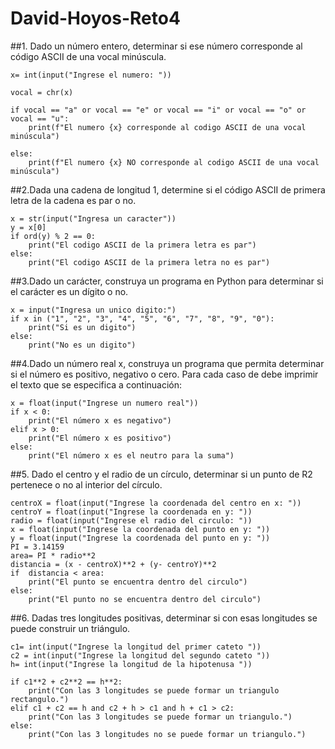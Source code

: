 # David-Hoyos-Reto4
##1. Dado un número entero, determinar si ese número corresponde al código ASCII de una vocal minúscula.
```
x= int(input("Ingrese el numero: "))

vocal = chr(x)

if vocal == "a" or vocal == "e" or vocal == "i" or vocal == "o" or vocal == "u":
    print(f"El numero {x} corresponde al codigo ASCII de una vocal minúscula")

else:
    print(f"El numero {x} NO corresponde al codigo ASCII de una vocal minúscula")
```

##2.Dada una cadena de longitud 1, determine si el código ASCII de primera letra de la cadena es par o no.
```
x = str(input("Ingresa un caracter"))
y = x[0]
if ord(y) % 2 == 0:
    print("El codigo ASCII de la primera letra es par")
else: 
    print("El codigo ASCII de la primera letra no es par")
```

##3.Dado un carácter, construya un programa en Python para determinar si el carácter es un dígito o no.
```
x = input("Ingresa un unico digito:")
if x in ("1", "2", "3", "4", "5", "6", "7", "8", "9", "0"):
    print("Si es un digito")
else: 
    print("No es un digito")
```

##4.Dado un número real x, construya un programa que permita determinar si el número es positivo, negativo o cero. Para cada caso de debe imprimir el texto que se especifica a continuación:
```
x = float(input("Ingrese un numero real"))
if x < 0:
    print("El número x es negativo")
elif x > 0:
    print("El número x es positivo")
else:
    print("El número x es el neutro para la suma")
```

##5. Dado el centro y el radio de un círculo, determinar si un punto de R2 pertenece o no al interior del círculo.

```
centroX = float(input("Ingrese la coordenada del centro en x: "))
centroY = float(input("Ingrese la coordenada en y: "))
radio = float(input("Ingrese el radio del circulo: "))
x = float(input("Ingrese la coordenada del punto en y: "))
y = float(input("Ingrese la coordenada del punto en y: "))
PI = 3.14159
area= PI * radio**2
distancia = (x - centroX)**2 + (y- centroY)**2
if  distancia < area:
    print("El punto se encuentra dentro del circulo")
else:
    print("El punto no se encuentra dentro del circulo")
```

##6. Dadas tres longitudes positivas, determinar si con esas longitudes se puede construir un triángulo.

```
c1= int(input("Ingrese la longitud del primer cateto "))
c2 = int(input("Ingrese la longitud del segundo cateto "))
h= int(input("Ingrese la longitud de la hipotenusa "))

if c1**2 + c2**2 == h**2:
    print("Con las 3 longitudes se puede formar un triangulo rectangulo.")
elif c1 + c2 == h and c2 + h > c1 and h + c1 > c2:
    print("Con las 3 longitudes se puede formar un triangulo.")
else:
    print("Con las 3 longitudes no se puede formar un triangulo.")
```
